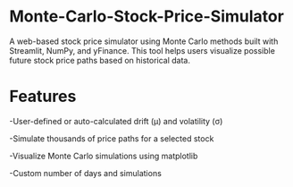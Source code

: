 # Monte-Carlo-Stock-Price-Simulator
A web-based stock price simulator using Monte Carlo methods built with Streamlit, NumPy, and yFinance. This tool helps users visualize possible future stock price paths based on historical data.
# Features
-User-defined or auto-calculated drift (μ) and volatility (σ)

-Simulate thousands of price paths for a selected stock

-Visualize Monte Carlo simulations using matplotlib

-Custom number of days and simulations
